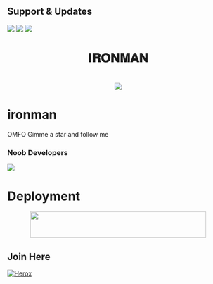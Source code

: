 ## Support & Updates 
<a href="https://t.me/TrickyAbhii_Op"><img src="https://img.shields.io/badge/Join-Group%20Support-blue.svg?style=for-the-badge&logo=Telegram"></a> <a href="https://t.me/INFINITY_BOTZ"><img src="https://img.shields.io/badge/Join-Updates%20Channel-blue.svg?style=for-the-badge&logo=Telegram"></a>
<a href="https://youtube.com/c/"><img src="https://img.shields.io/badge/Subscribe%20Channel-red.svg?style=for-the-badge&logo=Youtube"></a>
  

<h1 align="center"><b>𝐈𝐑𝐎𝐍𝐌𝐀𝐍</b></h1>

# <p align="center"><a href="https://github.com/Selfishx/ironman"><img src="https://github-readme-stats.vercel.app/api/pin?username=Sjmxaditi&show_icons=true&theme=dracula&hide_border=true&repo=ironman"></a></p>
<p align="center">
    
    
# ironman
OMFO Gimme a star and follow me
    
    
### Noob Developers 
  <a href="https://t.me/CASSY_NETWORK"><img src="https://img.shields.io/badge/Piro%20 iron-Green.svg?style=for-the-badge&logo=Python"></a>
    
    
    
# Deployment
    
<p align="center"><a href="https://heroku.com/deploy?template=https://github.com/selfishx/iromman"> <img src="https://img.shields.io/badge/Deploy%20To%20Heroku-purple?style=for-the-badge&logo=heroku" width="400" height="60"/></a></p>

## Join Here 
[![Herox](https://te.legra.ph/file/5d5464b2877e2bdc3c0f1.jpg)](https://telegram.me/classy_network)


